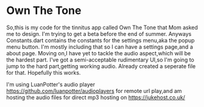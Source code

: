 # Own The Tone
So,this is my code for the tinnitus app  called Own The Tone that Mom asked me to design. I'm trying to get a beta before the end of summer.
Anyways Constants.dart contains the constants for the settings menu,aka the popup menu button. I'm mostly including that so I can have a settings page,and a about page. Moving on,I have yet to tackle the audio aspect,which will be the hardest part. I've got a semi-acceptable rudimentary UI,so I'm going to jump to the hard part,getting working audio. Already created a seperate file for that. Hopefully this works.


I'm using LuanPotter's audio player https://github.com/luanpotter/audioplayers
for remote url play,and am hosting the audio files for direct mp3 hosting on https://jukehost.co.uk/
